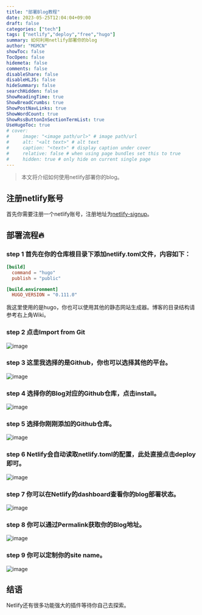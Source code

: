 ```yaml
---
title: "部署Blog教程"
date: 2023-05-25T12:04:04+09:00
draft: false
categories: ["tech"]
tags: ["netlify","deploy","free","hugo"]
summary: 如何利用netlify部署你的blog
author: "MGMCN"
showToc: false
TocOpen: false
hidemeta: false
comments: false
disableShare: false
disableHLJS: false
hideSummary: false
searchHidden: false
ShowReadingTime: true
ShowBreadCrumbs: true
ShowPostNavLinks: true
ShowWordCount: true
ShowRssButtonInSectionTermList: true
UseHugoToc: true
# cover:
#     image: "<image path/url>" # image path/url
#     alt: "<alt text>" # alt text
#     caption: "<text>" # display caption under cover
#     relative: false # when using page bundles set this to true
#     hidden: true # only hide on current single page
---
```

> 本文将介绍如何使用netlify部署你的blog。
## 注册netlify账号
首先你需要注册一个netlify账号，注册地址为[netlify-signup](https://app.netlify.com/signup)。
## 部署流程🔥
### step 1 首先在你的仓库根目录下添加netlify.toml文件，内容如下：
```toml
[build]
  command = "hugo"
  publish = "public"

[build.environment]
  HUGO_VERSION = "0.111.0"
```
我这里使用的是hugo，你也可以使用其他的静态网站生成器。博客的目录结构请参考右上角Wiki。
### step 2 点击Import from Git
![image](/img/1import-from-git.png)
### step 3 这里我选择的是Github，你也可以选择其他的平台。
![image](/img/2choose-github.png)
### step 4 选择你的Blog对应的Github仓库，点击install。
![image](/img/3install.png)
### step 5 选择你刚刚添加的Github仓库。
![image](/img/4import-rep.png)
### step 6 Netlify会自动读取netlify.toml的配置，此处直接点击deploy即可。
![image](/img/5config.png)
### step 7 你可以在Netlify的dashboard查看你的blog部署状态。
![image](/img/6check-deploy.png)
### step 8 你可以通过Permalink获取你的Blog地址。
![image](/img/7get-link.png)
### step 9 你可以定制你的site name。
![image](/img/8customize-link.png)
## 结语
Netlify还有很多功能强大的插件等待你自己去探索。

